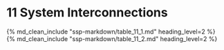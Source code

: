 # 11 System Interconnections
<!--
Instructions: List data covering all interconnected systems in the two tables in this section as described below. Add additional rows as needed. A system interconnection is the direct connection of two or more IT systems for the purpose of sharing information resources (data or services). CIO-IT Security-24-125: Managing Information Exchange Agreements documents the type of agreements required when information is exchanged between systems, including when an Information Exchange Agreement (IEA)/Memorandum of Agreement (MOA) or Interconnection Security Agreement (ISA)/MOA is required. Any IEA/MOA or ISA/MOA between GSA and external entities including off-site contractors or Federal agency/departments must be approved by the GSA CISO.

Note: For system interconnections with an IEA/ISA/MOU, additional information regarding connection may be found in the associated IEA/ISA/MOU.
-->

{% md_clean_include "ssp-markdown/table_11_1.md" heading_level=2 %}
{% md_clean_include "ssp-markdown/table_11_2.md" heading_level=2 %}

